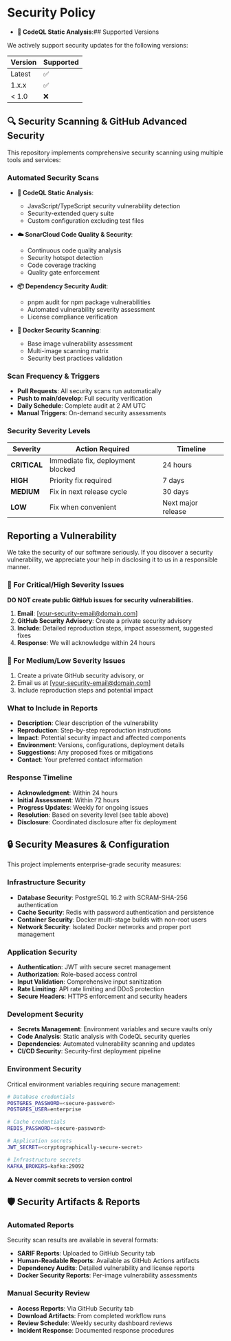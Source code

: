 # Security Policy
- **🔎 CodeQL Static Analysis**:## Supported Versions

We actively support security updates for the following versions:

| Version | Supported          |
| ------- | ------------------ |
| Latest  | :white_check_mark: |
| 1.x.x   | :white_check_mark: |
| < 1.0   | :x:                |

## 🔍 Security Scanning & GitHub Advanced Security

This repository implements comprehensive security scanning using multiple tools and services:

### Automated Security Scans

- **🔎 CodeQL Static Analysis**:
  - JavaScript/TypeScript security vulnerability detection
  - Security-extended query suite
  - Custom configuration excluding test files

- **☁️ SonarCloud Code Quality & Security**:
  - Continuous code quality analysis
  - Security hotspot detection
  - Code coverage tracking
  - Quality gate enforcement

- **📦 Dependency Security Audit**:
  - pnpm audit for npm package vulnerabilities  
  - Automated vulnerability severity assessment
  - License compliance verification

- **🐳 Docker Security Scanning**:
  - Base image vulnerability assessment
  - Multi-image scanning matrix
  - Security best practices validation

### Scan Frequency & Triggers

- **Pull Requests**: All security scans run automatically
- **Push to main/develop**: Full security verification
- **Daily Schedule**: Complete audit at 2 AM UTC
- **Manual Triggers**: On-demand security assessments

### Security Severity Levels

| Severity | Action Required | Timeline |
|----------|----------------|----------|
| **CRITICAL** | Immediate fix, deployment blocked | 24 hours |
| **HIGH** | Priority fix required | 7 days |
| **MEDIUM** | Fix in next release cycle | 30 days |
| **LOW** | Fix when convenient | Next major release |

## Reporting a Vulnerability

We take the security of our software seriously. If you discover a security vulnerability, we appreciate your help in disclosing it to us in a responsible manner.

### 🚨 For Critical/High Severity Issues

**DO NOT create public GitHub issues for security vulnerabilities.**

1. **Email**: [your-security-email@domain.com]
2. **GitHub Security Advisory**: Create a private security advisory
3. **Include**: Detailed reproduction steps, impact assessment, suggested fixes
4. **Response**: We will acknowledge within 24 hours

### 📝 For Medium/Low Severity Issues

1. Create a private GitHub security advisory, or
2. Email us at [your-security-email@domain.com]
3. Include reproduction steps and potential impact

### What to Include in Reports

- **Description**: Clear description of the vulnerability
- **Reproduction**: Step-by-step reproduction instructions  
- **Impact**: Potential security impact and affected components
- **Environment**: Versions, configurations, deployment details
- **Suggestions**: Any proposed fixes or mitigations
- **Contact**: Your preferred contact information

### Response Timeline

- **Acknowledgment**: Within 24 hours
- **Initial Assessment**: Within 72 hours
- **Progress Updates**: Weekly for ongoing issues
- **Resolution**: Based on severity level (see table above)
- **Disclosure**: Coordinated disclosure after fix deployment

## 🔒 Security Measures & Configuration

This project implements enterprise-grade security measures:

### Infrastructure Security

- **Database Security**: PostgreSQL 16.2 with SCRAM-SHA-256 authentication
- **Cache Security**: Redis with password authentication and persistence
- **Container Security**: Docker multi-stage builds with non-root users
- **Network Security**: Isolated Docker networks and proper port management

### Application Security

- **Authentication**: JWT with secure secret management
- **Authorization**: Role-based access control
- **Input Validation**: Comprehensive input sanitization
- **Rate Limiting**: API rate limiting and DDoS protection
- **Secure Headers**: HTTPS enforcement and security headers

### Development Security

- **Secrets Management**: Environment variables and secure vaults only
- **Code Analysis**: Static analysis with CodeQL security queries
- **Dependencies**: Automated vulnerability scanning and updates
- **CI/CD Security**: Security-first deployment pipeline

### Environment Security

Critical environment variables requiring secure management:

```bash
# Database credentials
POSTGRES_PASSWORD=<secure-password>
POSTGRES_USER=enterprise

# Cache credentials  
REDIS_PASSWORD=<secure-password>

# Application secrets
JWT_SECRET=<cryptographically-secure-secret>

# Infrastructure secrets
KAFKA_BROKERS=kafka:29092
```

**⚠️ Never commit secrets to version control**

## 🛡️ Security Artifacts & Reports

### Automated Reports

Security scan results are available in several formats:

- **SARIF Reports**: Uploaded to GitHub Security tab
- **Human-Readable Reports**: Available as GitHub Actions artifacts
- **Dependency Audits**: Detailed vulnerability and license reports
- **Docker Security Reports**: Per-image vulnerability assessments

### Manual Security Review

- **Access Reports**: Via GitHub Security tab
- **Download Artifacts**: From completed workflow runs
- **Review Schedule**: Weekly security dashboard reviews
- **Incident Response**: Documented response procedures
